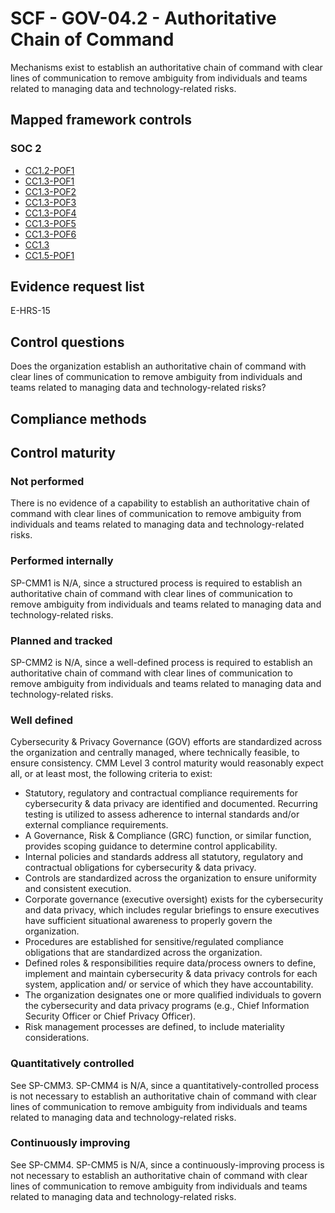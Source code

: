 # SCF - GOV-04.2 - Authoritative Chain of Command
Mechanisms exist to establish an authoritative chain of command with clear lines of communication to remove ambiguity from individuals and teams related to managing data and technology-related risks.
## Mapped framework controls
### SOC 2
- [CC1.2-POF1](../soc2/cc12-pof1.md)
- [CC1.3-POF1](../soc2/cc13-pof1.md)
- [CC1.3-POF2](../soc2/cc13-pof2.md)
- [CC1.3-POF3](../soc2/cc13-pof3.md)
- [CC1.3-POF4](../soc2/cc13-pof4.md)
- [CC1.3-POF5](../soc2/cc13-pof5.md)
- [CC1.3-POF6](../soc2/cc13-pof6.md)
- [CC1.3](../soc2/cc13.md)
- [CC1.5-POF1](../soc2/cc15-pof1.md)

## Evidence request list
E-HRS-15

## Control questions
Does the organization establish an authoritative chain of command with clear lines of communication to remove ambiguity from individuals and teams related to managing data and technology-related risks?

## Compliance methods


## Control maturity
### Not performed
There is no evidence of a capability to establish an authoritative chain of command with clear lines of communication to remove ambiguity from individuals and teams related to managing data and technology-related risks.

### Performed internally
SP-CMM1 is N/A, since a structured process is required to establish an authoritative chain of command with clear lines of communication to remove ambiguity from individuals and teams related to managing data and technology-related risks.

### Planned and tracked
SP-CMM2 is N/A, since a well-defined process is required to establish an authoritative chain of command with clear lines of communication to remove ambiguity from individuals and teams related to managing data and technology-related risks.

### Well defined
Cybersecurity & Privacy Governance (GOV) efforts are standardized across the organization and centrally managed, where technically feasible, to ensure consistency. CMM Level 3 control maturity would reasonably expect all, or at least most, the following criteria to exist:
- Statutory, regulatory and contractual compliance requirements for cybersecurity & data privacy are identified and documented. Recurring testing is utilized to assess adherence to internal standards and/or external compliance requirements.
- A Governance, Risk & Compliance (GRC) function, or similar function, provides scoping guidance to determine control applicability.
- Internal policies and standards address all statutory, regulatory and contractual obligations for cybersecurity & data privacy.
- Controls are standardized across the organization to ensure uniformity and consistent execution.
- Corporate governance (executive oversight) exists for the cybersecurity and data privacy, which includes regular briefings to ensure executives have sufficient situational awareness to properly govern the organization.
- Procedures are established for sensitive/regulated compliance obligations that are standardized across the organization.
- Defined roles & responsibilities require data/process owners to define, implement and maintain cybersecurity & data privacy controls for each system, application and/ or service of which they have accountability.
- The organization designates one or more qualified individuals to govern the cybersecurity and data privacy programs (e.g., Chief Information Security Officer or Chief Privacy Officer).
- Risk management processes are defined, to include materiality considerations.

### Quantitatively controlled
See SP-CMM3. SP-CMM4 is N/A, since a quantitatively-controlled process is not necessary to establish an authoritative chain of command with clear lines of communication to remove ambiguity from individuals and teams related to managing data and technology-related risks.

### Continuously improving
See SP-CMM4. SP-CMM5 is N/A, since a continuously-improving process is not necessary to establish an authoritative chain of command with clear lines of communication to remove ambiguity from individuals and teams related to managing data and technology-related risks.
